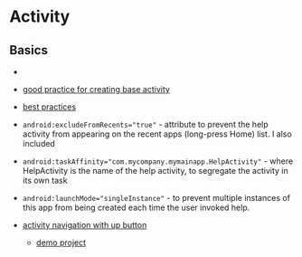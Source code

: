 # Activity

Basics
------

* 

* [good practice for creating base activity](https://medium.com/@sandeeptengale/writing-good-baseactivity-class-for-android-activity-100636c81011)
* [best practices](https://medium.com/fueled-engineering/activity-fragment-purge-and-restore-best-practices-68ed15aa64c8)
* `android:excludeFromRecents="true"` - attribute to prevent the help activity from appearing on the recent apps (long-press Home) list. I also included
* `android:taskAffinity="com.mycompany.mymainapp.HelpActivity"` - where HelpActivity is the name of the help activity, to segregate the activity in its own task
* `android:launchMode="singleInstance"` - to prevent multiple instances of this app from being created each time the user invoked help.
* [activity navigation with up button](https://getaround.tech/android-parent-navigation/)
  * [demo project](https://github.com/drivy/blog-android-parent-navigation)
